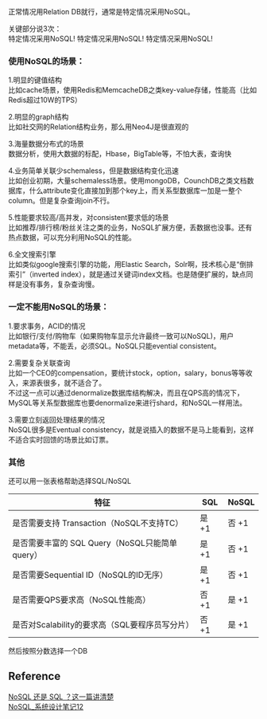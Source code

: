 正常情况用Relation DB就行，通常是特定情况采用NoSQL。  

关键部分说3次：  
特定情况采用NoSQL!
特定情况采用NoSQL!
特定情况采用NoSQL!

### 使用NoSQL的场景：

1.明显的键值结构  
比如cache场景，使用Redis和MemcacheDB之类key-value存储，性能高（比如Redis超过10W的TPS）

2.明显的graph结构  
比如社交网的Relation结构业务，那么用Neo4J是很直观的  

3.海量数据分布式的场景  
数据分析，使用大数据的标配，Hbase，BigTable等，不怕大表，查询快  

4.业务简单关联少schemaless，但是数据结构变化迅速  
比如创业初期，大量schemaless场景。使用mongoDB，CounchDB之类文档数据库，什么attribute变化直接加到那个key上，而关系型数据库一加是一整个column。但是复杂查询join不行。  

5.性能要求较高/高并发，对consistent要求低的场景  
比如推荐/排行榜/粉丝关注之类的业务，NoSQL扩展方便，丢数据也没事。还有热点数据，可以充分利用NoSQL的性能。    

6.全文搜索引擎   
比如类似google搜索引擎的功能，用Elastic Search，Solr啊，技术核心是“倒排索引”（inverted index），就是通过关键词index文档。也是随便扩展的，缺点同样是没有事务，复杂查询慢。  

### 一定不能用NoSQL的场景：

1.要求事务，ACID的情况   
比如银行/支付/购物车（如果购物车显示允许最终一致可以NoSQL)，用户metadata等，不能丢，必须SQL。NoSQL只能evential consistent。

2.需要复杂关联查询   
比如一个CEO的compensation，要统计stock，option，salary，bonus等等收入，来源表很多，就不适合了。  
不过这一点可以通过denormalize数据库结构解决，而且在QPS高的情况下，MySQL等关系型数据库也要denormalize来进行shard，和NoSQL一样用法。

3.需要立刻返回处理结果的情况  
NoSQL很多是Eventual consistency，就是说插入的数据不是马上能看到，这样不适合实时回馈的场景比如订票。

### 其他
还可以用一张表格帮助选择SQL/NoSQL

| 特征                 | SQL  | NoSQL   | 
|----------------------|---|---|
| 是否需要支持 Transaction（NoSQL不支持TC） | 是 +1  | 否 +1   |
| 是否需要丰富的 SQL Query（NoSQL只能简单query）  | 是 +1  | 否 +1   |
| 是否需要Sequential ID（NoSQL的ID无序）  | 是 +1  | 否 +1  | 
| 是否需要QPS要求高（NoSQL性能高）  | 否 +1  | 是 +1  | 
| 是否对Scalability的要求高（SQL要程序员写分片）  | 否 +1  | 是 +1  | 

然后按照分数选择一个DB

## Reference
[NoSQL 还是 SQL ？这一篇讲清楚](https://juejin.cn/post/6844903654869172232)  
[NoSQL_系统设计笔记12](http://www.ayqy.net/blog/nosql/)
